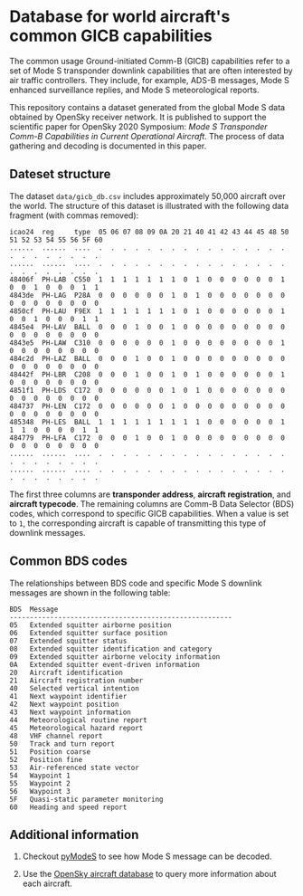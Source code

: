 # Database for world aircraft's common GICB capabilities

The common usage Ground-initiated Comm-B (GICB) capabilities refer to a set of Mode S transponder downlink capabilities that are often interested by air traffic controllers. They include, for example, ADS-B messages, Mode S enhanced surveillance replies, and Mode S meteorological reports.


This repository contains a dataset generated from the global Mode S data obtained by OpenSky receiver network. It is published to support the scientific paper for OpenSky 2020 Symposium: *Mode S Transponder Comm-B Capabilities in Current Operational Aircraft*. The process of data gathering and decoding is documented in this paper.


## Dateset structure

The dataset `data/gicb_db.csv` includes approximately 50,000 aircraft over the world. The structure of this dataset is illustrated with the following data fragment (with commas removed):


```
icao24  reg     type  05 06 07 08 09 0A 20 21 40 41 42 43 44 45 48 50 51 52 53 54 55 56 5F 60
......  ......  ....  .  .  .  .  .  .  .  .  .  .  .  .  .  .  .  .  .  .  .  .  .  .  .  .
......  ......  ....  .  .  .  .  .  .  .  .  .  .  .  .  .  .  .  .  .  .  .  .  .  .  .  .
48406f  PH-LAB  C550  1  1  1  1  1  1  1  0  1  0  0  0  0  0  0  1  0  0  1  0  0  0  1  1
4843de  PH-LAG  P28A  0  0  0  0  0  0  1  0  1  0  0  0  0  0  0  0  0  0  0  0  0  0  0  0
4850cf  PH-LAU  F9EX  1  1  1  1  1  1  1  0  1  0  0  0  0  0  0  1  0  0  1  0  0  0  1  1
4845e4  PH-LAV  BALL  0  0  0  1  0  0  1  0  0  0  0  0  0  0  0  0  0  0  0  0  0  0  0  0
4843e5  PH-LAW  C310  0  0  0  0  0  0  1  0  0  0  0  0  0  0  0  1  0  0  0  0  0  0  0  0
484c2d  PH-LAZ  BALL  0  0  0  1  0  0  1  0  0  0  0  0  0  0  0  0  0  0  0  0  0  0  0  0
48442f  PH-LBR  C208  0  0  0  1  0  0  1  0  1  0  0  0  0  0  0  1  0  0  0  0  0  0  0  0
4851f1  PH-LDS  C172  0  0  0  0  0  0  1  0  1  0  0  0  0  0  0  0  0  0  0  0  0  0  0  0
484737  PH-LEN  C172  0  0  0  0  0  0  1  0  0  0  0  0  0  0  0  0  0  0  0  0  0  0  0  0
485348  PH-LES  BALL  1  1  1  1  1  1  1  1  1  0  0  0  0  0  0  1  1  1  0  0  0  0  1  1
484779  PH-LFA  C172  0  0  0  1  0  0  1  0  0  0  0  0  0  0  0  0  0  0  0  0  0  0  0  0
......  ......  ....  .  .  .  .  .  .  .  .  .  .  .  .  .  .  .  .  .  .  .  .  .  .  .  .
......  ......  ....  .  .  .  .  .  .  .  .  .  .  .  .  .  .  .  .  .  .  .  .  .  .  .  .
```

The first three columns are **transponder address**, **aircraft registration**, and **aircraft typecode**. The remaining columns are Comm-B Data Selector (BDS) codes, which correspond to specific GICB capabilities. When a value is set to `1`, the corresponding aircraft is capable of transmitting this type of downlink messages.

## Common BDS codes

The relationships between BDS code and specific Mode S downlink messages are shown in the following table:

```
BDS  Message                                         
-------------------------------------------------------
05   Extended squitter airborne position             
06   Extended squitter surface position              
07   Extended squitter status                        
08   Extended squitter identification and category   
09   Extended squitter airborne velocity information 
0A   Extended squitter event-driven information      
20   Aircraft identification                         
21   Aircraft registration number                    
40   Selected vertical intention                     
41   Next waypoint identifier                        
42   Next waypoint position                          
43   Next waypoint information                       
44   Meteorological routine report                   
45   Meteorological hazard report                    
48   VHF channel report                              
50   Track and turn report                           
51   Position coarse                                 
52   Position fine                                   
53   Air-referenced state vector                     
54   Waypoint 1                                      
55   Waypoint 2                                      
56   Waypoint 3                                      
5F   Quasi-static parameter monitoring               
60   Heading and speed report                        

```

## Additional information

1. Checkout [pyModeS](https://github.com/junzis/pyModeS/) to see how Mode S message can be decoded.

1. Use the [OpenSky aircraft database](https://opensky-network.org/aircraft-database) to query more information about each aircraft.